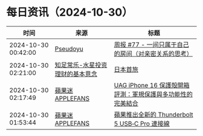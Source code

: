 ﻿# 每日资讯（2024-10-30）

|时间|来源|标题|
|---|---|---|
|2024-10-30 00:42:00|[Pseudoyu](https://www.pseudoyu.com/zh/index.xml)|[周报 #77 - 一间只属于自己的房间（对亲密关系的思考）](https://www.pseudoyu.com/zh/2024/10/30/weekly_review_202401030/)|
|2024-10-30 02:21:00|[知足常乐-水星投资理财的基本意念](http://mercurychong.blogspot.com/feeds/posts/default)|[日本首旅](http://mercurychong.blogspot.com/2024/10/blog-post_29.html)|
|2024-10-30 02:17:49|[蘋果迷 APPLEFANS](https://applefans.today/feed/)|[UAG iPhone 16 保護殻開箱評測：軍規保護與多功能性的完美結合](https://applefans.today/2024-10-uag-iphone-16-protect-case/)|
|2024-10-30 01:53:44|[蘋果迷 APPLEFANS](https://applefans.today/feed/)|[蘋果推出全新的 Thunderbolt 5 USB‑C Pro 連接線](https://applefans.today/2024-10-apple-thunderbolt-5-cable/)|
